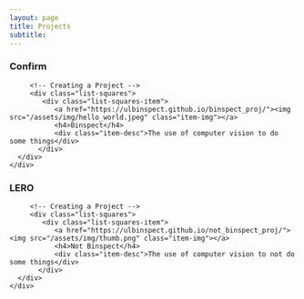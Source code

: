 ```yaml
---
layout: page
title: Projects
subtitle: 
---
```




### Confirm


<div class="container-fluid">
   
   <div class="row" >
         
         <!-- Creating a Project -->
         <div class="list-squares">
            <div class="list-squares-item">
               <a href="https://ulbinspect.github.io/binspect_proj/"><img src="/assets/img/hello_world.jpeg" class="item-img"></a>
               <h4>Binspect</h4>
               <div class="item-desc">The use of computer vision to do some things</div>
           </div>     
      </div>
    </div>
</div>



### LERO


<div class="container-fluid">
   
   <div class="row" >
         
         <!-- Creating a Project -->
         <div class="list-squares">
            <div class="list-squares-item">
               <a href="https://ulbinspect.github.io/not_binspect_proj/"><img src="/assets/img/thumb.png" class="item-img"></a>
               <h4>Not Binspect</h4>
               <div class="item-desc">The use of computer vision to not do some things</div>
           </div>     
      </div>
    </div>
</div>
